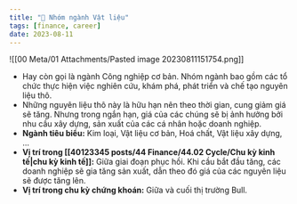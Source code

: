 ```yaml
---
title: "🌱 Nhóm ngành Vật liệu"
tags: [finance, career]
date: 2023-08-11
---
```


![[00 Meta/01 Attachments/Pasted image 20230811151754.png]]

- Hay còn gọi là ngành Công nghiệp cơ bản. Nhóm ngành bao gồm các tổ chức thực hiện việc nghiên cứu, khám phá, phát triển và chế tạo nguyên liệu thô. 
- Những nguyên liệu thô này là hữu hạn nên theo thời gian, cung giảm giá sẽ tăng. Nhưng trong ngắn hạn, giá của các chúng sẽ bị ảnh hưởng bởi nhu cầu xây dựng, sản xuất của các cá nhân hoặc doanh nghiệp.
- **Ngành tiêu biểu:** Kim loại, Vật liệu cơ bản, Hoá chất, Vật liệu xây dựng, ...
- **Vị trí trong [[40123345 posts/44 Finance/44.02 Cycle/Chu kỳ kinh tế|chu kỳ kinh tế]]:** Giữa giai đoạn phục hồi. Khi cầu bắt đầu tăng, các doanh nghiệp sẽ gia tăng sản xuất, dẫn theo đó giá của các nguyên liệu sẽ được tăng lên.
- **Vị trí trong chu kỳ chứng khoán:** Giữa và cuối thị trường Bull.